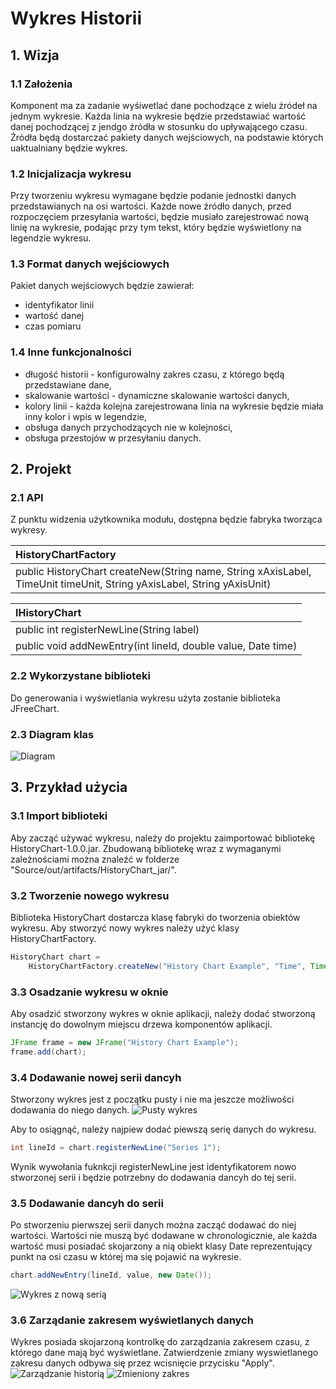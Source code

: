 # Wykres Historii
## 1. Wizja
### 1.1 Założenia
Komponent ma za zadanie wyśiwetlać dane pochodzące z wielu źródeł na jednym wykresie. Każda linia na wykresie będzie przedstawiać wartość danej pochodzącej z jendgo źródła w stosunku do upływającego czasu. Źródła będą dostarczać pakiety danych wejściowych, na podstawie których uaktualniany będzie wykres.

### 1.2 Inicjalizacja wykresu
Przy tworzeniu wykresu wymagane będzie podanie jednostki danych przedstawianych na osi wartości. Każde nowe źródło danych, przed rozpoczęciem przesyłania wartości, będzie musiało zarejestrować nową linię na wykresie, podając przy tym tekst, który będzie wyświetlony na legendzie wykresu. 

### 1.3 Format danych wejściowych
Pakiet danych wejściowych będzie zawierał:
- identyfikator linii
- wartość danej
- czas pomiaru

### 1.4 Inne funkcjonalności
- długość historii - konfigurowalny zakres czasu, z którego będą przedstawiane dane,
- skalowanie wartości - dynamiczne skalowanie wartości danych,
- kolory linii - każda kolejna zarejestrowana linia na wykresie będzie miała inny kolor i wpis w legendzie,
- obsługa danych przychodzących nie w kolejności,
- obsługa przestojów w przesyłaniu danych.

## 2. Projekt
### 2.1 API
Z punktu widzenia użytkownika modułu, dostępna będzie fabryka tworząca wykresy.

|HistoryChartFactory|
|:---|
|public HistoryChart createNew(String name, String xAxisLabel, TimeUnit timeUnit, String yAxisLabel, String yAxisUnit)|

|IHistoryChart|
|:-----|
|public int registerNewLine(String label)|
|public void addNewEntry(int lineId, double value, Date time)|

### 2.2 Wykorzystane biblioteki
Do generowania i wyświetlania wykresu użyta zostanie biblioteka JFreeChart.

### 2.3 Diagram klas
![Diagram](http://i.imgur.com/DXSCLKh.png)

## 3. Przykład użycia
### 3.1 Import biblioteki
Aby zacząć używać wykresu, należy do projektu zaimportować bibliotekę HistoryChart-1.0.0.jar. Zbudowaną bibliotekę wraz z wymaganymi zależnościami można znaleźć w folderze "Source/out/artifacts/HistoryChart_jar/".
### 3.2 Tworzenie nowego wykresu
Biblioteka HistoryChart dostarcza klasę fabryki do tworzenia obiektów wykresu. Aby stworzyć nowy wykres należy użyć klasy HistoryChartFactory.
```java
HistoryChart chart = 
    HistoryChartFactory.createNew("History Chart Example", "Time", TimeUnit.Second, "Speed", "m/s");
```

### 3.3 Osadzanie wykresu w oknie
Aby osadzić stworzony wykres w oknie aplikacji, należy dodać stworzoną instancję do dowolnym miejscu drzewa komponentów aplikacji.
```java
JFrame frame = new JFrame("History Chart Example");
frame.add(chart);
```
### 3.4 Dodawanie nowej serii dancyh
Stworzony wykres jest z początku pusty i nie ma jeszcze możliwości dodawania do niego danych. 
![Pusty wykres](http://i.imgur.com/AJuPGFW.png)

Aby to osiągnąć, należy najpiew dodać piewszą serię danych do wykresu.
```java
int lineId = chart.registerNewLine("Series 1");
```
Wynik wywołania fuknkcji registerNewLine jest identyfikatorem nowo stworzonej serii i będzie potrzebny do dodawania dancyh do tej serii.
### 3.5 Dodawanie dancyh do serii
Po stworzeniu pierwszej serii danych można zacząć dodawać do niej wartości. Wartości nie muszą być dodawane w chronologicznie, ale każda wartość musi posiadać skojarzony a nią obiekt klasy Date reprezentujący punkt na osi czasu w której ma się pojawić na wykresie.
```java
chart.addNewEntry(lineId, value, new Date());
```
![Wykres z nową serią](http://i.imgur.com/zYpdr4x.png)
### 3.6 Zarządanie zakresem wyświetlanych danych
Wykres posiada skojarzoną kontrolkę do zarządzania zakresem czasu, z którego dane mają być wyświetlane. Zatwierdzenie zmiany wyswietlanego zakresu danych odbywa się przez wcisnięcie przycisku "Apply".
![Zarządzanie historią](http://i.imgur.com/p74Gwpc.png)
![Zmieniony zakres](http://i.imgur.com/bi0IDNi.png)
